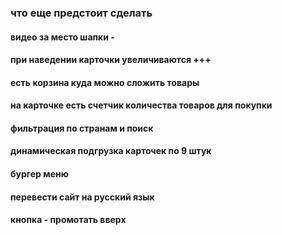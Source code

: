 ### что еще предстоит сделать

#### видео за место шапки -

#### при наведении карточки увеличиваются +++

#### есть корзина куда можно сложить товары

#### на карточке есть счетчик количества товаров для покупки

#### фильтрация по странам и поиск

#### динамическая подгрузка карточек по 9 штук

#### бургер меню

#### перевести сайт на русский язык

#### кнопка - промотать вверх

####
